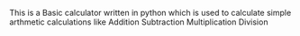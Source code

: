 This is a Basic calculator written in python which is used to calculate simple arthmetic calculations like
Addition
Subtraction
Multiplication
Division
